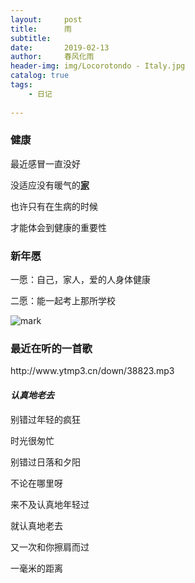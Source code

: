 ```yaml
---
layout:     post
title:      雨
subtitle:  
date:       2019-02-13
author:     春风化雨
header-img: img/Locorotondo - Italy.jpg
catalog: true
tags:
    - 日记
    
---
```


### 健康

最近感冒一直没好

没适应没有暖气的[**家**](https://baike.baidu.com/item/%E5%AE%89%E9%99%86/746007?fr=aladdin)

也许只有在生病的时候

才能体会到健康的重要性



### 新年愿

一愿：自己，家人，爱的人身体健康

二愿：能一起考上那所学校

![mark](http://plnzlwv2k.bkt.clouddn.com/blog/20190213/sY6873V5OchD.jpg?imageslim)

### 最近在听的一首歌

<p>http://www.ytmp3.cn/down/38823.mp3</p>

####  ***认真地老去***

别错过年轻的疯狂

时光很匆忙

别错过日落和夕阳

不论在哪里呀

来不及认真地年轻过

就认真地老去

又一次和你擦肩而过

一毫米的距离